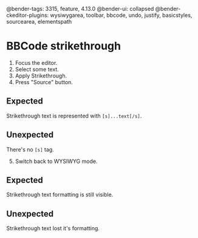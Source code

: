 @bender-tags: 3315, feature, 4.13.0
@bender-ui: collapsed
@bender-ckeditor-plugins: wysiwygarea, toolbar, bbcode, undo, justify, basicstyles, sourcearea, elementspath

# BBCode strikethrough

1. Focus the editor.
1. Select some text.
1. Apply Strikethrough.
1. Press "Source" button.

  ## Expected

  Strikethrough text is represented with `[s]...text[/s]`.

  ## Unexpected

  There's no `[s]` tag.
  
5. Switch back to WYSIWYG mode.

  ## Expected

  Strikethrough text formatting is still visible.

  ## Unexpected

  Strikethrough text lost it's formatting.

